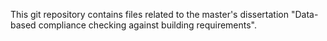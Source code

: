 This git repository contains files related to the master's dissertation "Data-based compliance checking against building requirements".